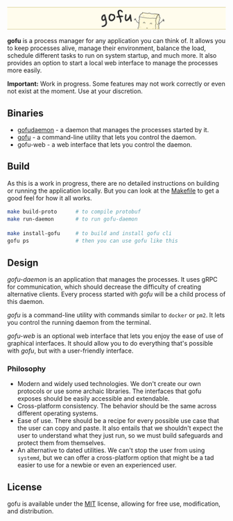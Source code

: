 <picture><img src=".github/content/banner.png" /></picture>

**gofu** is a process manager for any application you can think of. It allows you to keep processes alive, manage their environment, balance the load, schedule different tasks to run on system startup, and much more. It also provides an option to start a local web interface to manage the processes more easily.

**Important:** Work in progress. Some features may not work correctly or even not exist at the moment. Use at your discretion.

## Binaries

- [gofudaemon](./cmd/gofudaemon/main.go) - a daemon that manages the processes started by it.
- [gofu](./cmd/gofu/main.go) - a command-line utility that lets you control the daemon.
- gofu-web - a web interface that lets you control the daemon.

## Build

As this is a work in progress, there are no detailed instructions on building or running the application locally. But you can look at the [Makefile](./Makefile) to get a good feel for how it all works.

```bash
make build-proto      # to compile protobuf
make run-daemon       # to run gofu-daemon

make install-gofu     # to build and install gofu cli
gofu ps               # then you can use gofu like this
```

## Design

_gofu-daemon_ is an application that manages the processes. It uses gRPC for communication, which should decrease the difficulty of creating alternative clients. Every process started with _gofu_ will be a child process of this daemon. 

_gofu_ is a command-line utility with commands similar to `docker` or `pm2`. It lets you control the running daemon from the terminal.

_gofu-web_ is an optional web interface that lets you enjoy the ease of use of graphical interfaces. It should allow you to do everything that's possible with _gofu_, but with a user-friendly interface. 

### Philosophy

- Modern and widely used technologies. We don't create our own protocols or use some archaic libraries. The interfaces that gofu exposes should be easily accessible and extendable.
- Cross-platform consistency. The behavior should be the same across different operating systems.  
- Ease of use. There should be a recipe for every possible use case that the user can copy and paste. It also entails that we shouldn't expect the user to understand what they just run, so we must build safeguards and protect them from themselves.
- An alternative to dated utilities. We can't stop the user from using `systemd`, but we can offer a cross-platform option that might be a tad easier to use for a newbie or even an experienced user.

## License

gofu is available under the [MIT](./LICENSE) license, allowing for free use, modification, and distribution.

